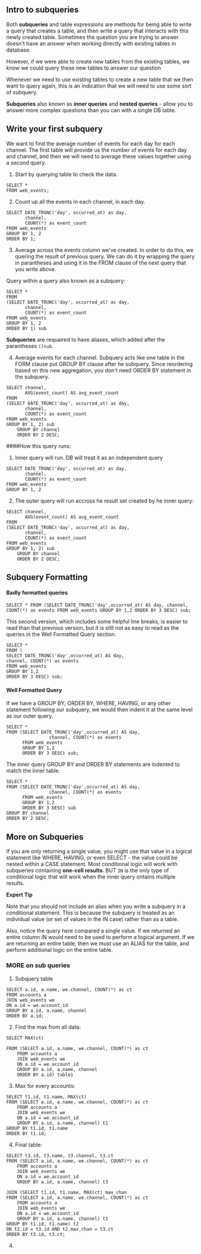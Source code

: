 ## Intro to subqueries

Both **subqueries** and table expressions are methods for being able to write a query that creates a table, and then write a query that interacts with this newly created table. Sometimes the question you are trying to answer doesn't have an answer when working directly with existing tables in database.

However, if we were able to create new tables from the existing tables, we know we could query these new tables to answer our question

Whenever we need to use existing tables to create a new table that we then want to query again, this is an indication that we will need to use some sort of subquery.

**Subqueries** also known as **inner queries** and **nested queries** - allow you to answer more complex questions than you can with a single DB table. 

## Write your first subquery
We want to find the average number of events for each day for each channel. The first table will provide us the number of events for each day and channel, and then we will need to average these values together using a second query.

1. Start by querying table to check the data.

```
SELECT *
FROM web_events;
``` 

2. Count up all the events in each channel, in each day.

```
SELECT DATE_TRUNC('day', occurred_at) as day,
	   channel,
       COUNT(*) as event_count
FROM web_events
GROUP BY 1, 2
ORDER BY 1;
```

3. Average across the events column we've created. In order to do this, we quering the result of previous query. We can do it by wrapping the query in parantheses and using it in the FROM clause of the next query that you write above.

Query within a query also known as a subquery:
```
SELECT *
FROM 
(SELECT DATE_TRUNC('day', occurred_at) as day,
	   channel,
       COUNT(*) as event_count
FROM web_events
GROUP BY 1, 2
ORDER BY 1) sub
```
**Subqueries** are requaired to have aliases, which added after the parantheses `()sub`.

4. Average events for each channel. Subquery acts like one table in the FORM clause put GROUP BY clause after he subquery. 
Since reordering based on this new aggregation, you don't need ORDER BY statement in the subquery.
```
SELECT channel,
	   AVG(event_count) AS avg_event_count
FROM 
(SELECT DATE_TRUNC('day', occurred_at) as day,
	   channel,
       COUNT(*) as event_count
FROM web_events
GROUP BY 1, 2) sub
	GROUP BY channel
    ORDER BY 2 DESC;
```

####How this query runs: 

1. Inner query will run. DB will treat it as an independent query
```
SELECT DATE_TRUNC('day', occurred_at) as day,
	   channel,
       COUNT(*) as event_count
FROM web_events
GROUP BY 1, 2
```
2. The outer query will run accross he result set created by he inner query:
```
SELECT channel,
	   AVG(event_count) AS avg_event_count
FROM 
(SELECT DATE_TRUNC('day', occurred_at) as day,
	   channel,
       COUNT(*) as event_count
FROM web_events
GROUP BY 1, 2) sub
	GROUP BY channel
    ORDER BY 2 DESC;
```

## Subquery Formatting

#### Badly formatted queries

```
SELECT * FROM (SELECT DATE_TRUNC('day',occurred_at) AS day, channel, COUNT(*) as events FROM web_events GROUP BY 1,2 ORDER BY 3 DESC) sub;
```

This second version, which includes some helpful line breaks, is easier to read than that previous version, but it is still not as easy to read as the queries in the Well Formatted Query section.

```
SELECT *
FROM (
SELECT DATE_TRUNC('day',occurred_at) AS day,
channel, COUNT(*) as events
FROM web_events 
GROUP BY 1,2
ORDER BY 3 DESC) sub;
```

#### Well Formatted Query

If we have a GROUP BY, ORDER BY, WHERE, HAVING, or any other statement following our subquery, we would then indent it at the same level as our outer query.

```
SELECT *
FROM (SELECT DATE_TRUNC('day',occurred_at) AS day,
                channel, COUNT(*) as events
      FROM web_events 
      GROUP BY 1,2
      ORDER BY 3 DESC) sub;
```

The inner query GROUP BY and ORDER BY statements are indented to match the inner table. 
```
SELECT *
FROM (SELECT DATE_TRUNC('day',occurred_at) AS day,
                channel, COUNT(*) as events
      FROM web_events 
      GROUP BY 1,2
      ORDER BY 3 DESC) sub
GROUP BY channel
ORDER BY 2 DESC;
```

## More on Subqueries

If you are only returning a single value, you might use that value in a logical statement like WHERE, HAVING, or even SELECT - the value could be nested within a CASE statement. Most conditional logic will work with subqueries containing **one-cell results**. BUT `IN` is the only type of conditional logic that will work when the inner query ontains multiple results. 



**Expert Tip**

Note that you should not include an alias when you write a subquery in a conditional statement. This is because the subquery is treated as an individual value (or set of values in the IN case) rather than as a table.

Also, notice the query here compared a single value. If we returned an entire column IN would need to be used to perform a logical argument. If we are returning an entire table, then we must use an ALIAS for the table, and perform additional logic on the entire table.

### MORE on sub queries

1. Subquery table
```
SELECT a.id, a.name, we.channel, COUNT(*) as ct
FROM accounts a
JOIN web_events we 
ON a.id = we.account_id
GROUP BY a.id, a.name, channel
ORDER BY a.id;
```

2. Find the max from all data:
```
SELECT MAX(ct)

FROM (SELECT a.id, a.name, we.channel, COUNT(*) as ct
	FROM accounts a
	JOIN web_events we 
	ON a.id = we.account_id
	GROUP BY a.id, a.name, channel
	ORDER BY a.id) table1
```

3. Max for every accounts:

```
SELECT t1.id, t1.name, MAX(ct)
FROM (SELECT a.id, a.name, we.channel, COUNT(*) as ct
	FROM accounts a
	JOIN web_events we 
	ON a.id = we.account_id
	GROUP BY a.id, a.name, channel) t1
GROUP BY t1.id, t1.name
ORDER BY t1.id;
```

4. Final table:

```
SELECT t3.id, t3.name, t3.channel, t3.ct
FROM (SELECT a.id, a.name, we.channel, COUNT(*) as ct
	FROM accounts a
	JOIN web_events we 
	ON a.id = we.account_id
	GROUP BY a.id, a.name, channel) t3

JOIN (SELECT t1.id, t1.name, MAX(ct) max_chan
FROM (SELECT a.id, a.name, we.channel, COUNT(*) as ct
	FROM accounts a
	JOIN web_events we 
	ON a.id = we.account_id
	GROUP BY a.id, a.name, channel) t1
GROUP BY t1.id, t1.name) t2
ON t2.id = t3.id AND t2.max_chan = t3.ct
ORDER BY t3.id, t3.ct;
```

4. 